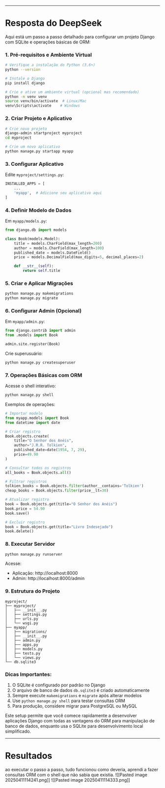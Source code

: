 ___
# Resposta do DeepSeek
Aqui está um passo a passo detalhado para configurar um projeto Django com SQLite e operações básicas de ORM:

### 1. Pré-requisitos e Ambiente Virtual
```bash
# Verifique a instalação do Python (3.6+)
python --version

# Instale o Django
pip install django

# Crie e ative um ambiente virtual (opcional mas recomendado)
python -m venv venv
source venv/bin/activate  # Linux/Mac
venv\Scripts\activate    # Windows
```

### 2. Criar Projeto e Aplicativo
```bash
# Crie novo projeto
django-admin startproject myproject
cd myproject

# Crie um novo aplicativo
python manage.py startapp myapp
```

### 3. Configurar Aplicativo
Edite `myproject/settings.py`:
```python
INSTALLED_APPS = [
    ...
    'myapp',  # Adicione seu aplicativo aqui
]
```

### 4. Definir Modelo de Dados
Em `myapp/models.py`:
```python
from django.db import models

class Book(models.Model):
    title = models.CharField(max_length=200)
    author = models.CharField(max_length=100)
    published_date = models.DateField()
    price = models.DecimalField(max_digits=5, decimal_places=2)

    def __str__(self):
        return self.title
```

### 5. Criar e Aplicar Migrações
```bash
python manage.py makemigrations
python manage.py migrate
```

### 6. Configurar Admin (Opcional)
Em `myapp/admin.py`:
```python
from django.contrib import admin
from .models import Book

admin.site.register(Book)
```

Crie superusuário:
```bash
python manage.py createsuperuser
```

### 7. Operações Básicas com ORM
Acesse o shell interativo:
```bash
python manage.py shell
```

Exemplos de operações:
```python
# Importar modelo
from myapp.models import Book
from datetime import date

# Criar registro
Book.objects.create(
    title="O Senhor dos Anéis",
    author="J.R.R. Tolkien",
    published_date=date(1954, 7, 29),
    price=49.90
)

# Consultar todos os registros
all_books = Book.objects.all()

# Filtrar registros
tolkien_books = Book.objects.filter(author__contains='Tolkien')
cheap_books = Book.objects.filter(price__lt=30)

# Atualizar registro
book = Book.objects.get(title="O Senhor dos Anéis")
book.price = 54.90
book.save()

# Excluir registro
book = Book.objects.get(title="Livro Indesejado")
book.delete()
```

### 8. Executar Servidor
```bash
python manage.py runserver
```

Acesse:
- Aplicação: http://localhost:8000
- Admin: http://localhost:8000/admin

### 9. Estrutura do Projeto
```
myproject/
├── myproject/
│   ├── __init__.py
│   ├── settings.py
│   ├── urls.py
│   └── wsgi.py
├── myapp/
│   ├── migrations/
│   ├── __init__.py
│   ├── admin.py
│   ├── apps.py
│   ├── models.py
│   ├── tests.py
│   └── views.py
└── db.sqlite3
```

### Dicas Importantes:
1. O SQLite é configurado por padrão no Django
2. O arquivo de banco de dados `db.sqlite3` é criado automaticamente
3. Sempre execute `makemigrations` e `migrate` após alterar modelos
4. Use `python manage.py shell` para testar consultas ORM
5. Para produção, considere migrar para PostgreSQL ou MySQL

Este setup permite que você comece rapidamente a desenvolver aplicações Django com todas as vantagens do ORM para manipulação de banco de dados, enquanto usa o SQLite para desenvolvimento local simplificado.
___
# Resultados
ao executar o passo a passo, tudo funcionou como deveria, aprendi a fazer consultas ORM com o shell que não sabia que existia.
![[Pasted image 20250411114241.png]]
![[Pasted image 20250411114333.png]]
